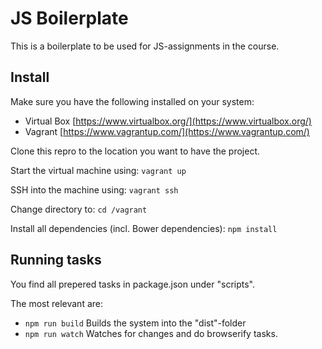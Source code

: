 # JS Boilerplate

This is a boilerplate to be used for JS-assignments in the course. 

## Install
Make sure you have the following installed on your system:
* Virtual Box [https://www.virtualbox.org/](https://www.virtualbox.org/)
* Vagrant [https://www.vagrantup.com/](https://www.vagrantup.com/)

Clone this repro to the location you want to have the project. 

Start the virtual machine using:
`vagrant up`

SSH into the machine using:
`vagrant ssh`

Change directory to:
`cd /vagrant`

Install all dependencies (incl. Bower dependencies):
`npm install`

## Running tasks
You find all prepered tasks in package.json under "scripts".

The most relevant are:
* `npm run build` Builds the system into the "dist"-folder
* `npm run watch` Watches for changes and do browserify tasks.